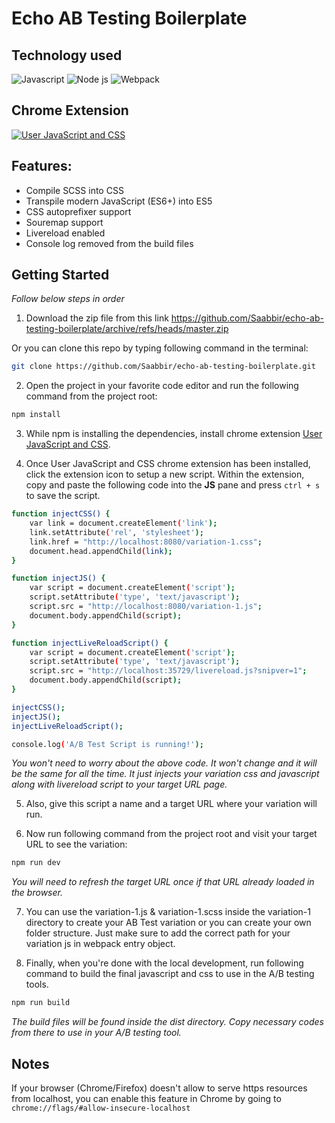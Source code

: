 # Echo AB Testing Boilerplate

## Technology used

![Javascript][javascript-shield] ![Node js][nodejs-shield] ![Webpack][webpack-shield]

## Chrome Extension

[![User JavaScript and CSS][user-js-and-css-shield]][user-js-and-css-url]

## Features:

- Compile SCSS into CSS
- Transpile modern JavaScript (ES6+) into ES5
- CSS autoprefixer support
- Souremap support
- Livereload enabled
- Console log removed from the build files

## Getting Started

_Follow below steps in order_

1. Download the zip file from this link https://github.com/Saabbir/echo-ab-testing-boilerplate/archive/refs/heads/master.zip 

Or you can clone this repo by typing following command in the terminal:

```sh
git clone https://github.com/Saabbir/echo-ab-testing-boilerplate.git
```

2. Open the project in your favorite code editor and run the following command from the project root:

```sh
npm install
```

3. While npm is installing the dependencies, install chrome extension [User JavaScript and CSS][user-js-and-css-url].

4. Once User JavaScript and CSS chrome extension has been installed, click the extension icon to setup a new script. Within the extension, copy and paste the following code into the **JS** pane and press `ctrl + s` to save the script.

```sh
function injectCSS() {
	var link = document.createElement('link');
	link.setAttribute('rel', 'stylesheet');
	link.href = "http://localhost:8080/variation-1.css";
	document.head.appendChild(link);
}

function injectJS() {
	var script = document.createElement('script');
	script.setAttribute('type', 'text/javascript');
	script.src = "http://localhost:8080/variation-1.js";
	document.body.appendChild(script);
}

function injectLiveReloadScript() {
	var script = document.createElement('script');
	script.setAttribute('type', 'text/javascript');
	script.src = "http://localhost:35729/livereload.js?snipver=1";
	document.body.appendChild(script);
}

injectCSS();
injectJS();
injectLiveReloadScript();

console.log('A/B Test Script is running!');
```

_You won't need to worry about the above code. It won't change and it will be the same for all the time. It just injects your variation css and javascript along with livereload script to your target URL page._

5. Also, give this script a name and a target URL where your variation will run.

6. Now run following command from the project root and visit your target URL to see the variation:

```sh
npm run dev
```

_You will need to refresh the target URL once if that URL already loaded in the browser._

7. You can use the variation-1.js & variation-1.scss inside the variation-1 directory to create your AB Test variation or you can create your own folder structure. Just make sure to add the correct path for your variation js in webpack entry object.

8. Finally, when you're done with the local development, run following command to build the final javascript and css to use in the A/B testing tools.

```sh
npm run build
```

_The build files will be found inside the dist directory. Copy necessary codes from there to use in your A/B testing tool._

## Notes

If your browser (Chrome/Firefox) doesn't allow to serve https resources from localhost, you can enable this feature in Chrome by going to `chrome://flags/#allow-insecure-localhost`

<!-- MARKDOWN LINKS & IMAGES -->
<!-- https://www.markdownguide.org/basic-syntax/#reference-style-links -->

[javascript-shield]: https://img.shields.io/badge/JavaScript-323330?style=for-the-badge&logo=javascript&logoColor=F7DF1E
[nodejs-shield]: https://img.shields.io/badge/Node.js-339933?style=for-the-badge&logo=nodedotjs&logoColor=white
[webpack-shield]: https://img.shields.io/badge/Webpack-2B3A42?style=for-the-badge&logo=webpack&logoColor=#75AFCC
[user-js-and-css-shield]: https://img.shields.io/badge/Chrome%20Extension-User%20JavaScript%20and%20CSS-%23FFDD57?style=for-the-badge
[user-js-and-css-url]: https://chrome.google.com/webstore/detail/user-javascript-and-css/nbhcbdghjpllgmfilhnhkllmkecfmpld?hl=en
